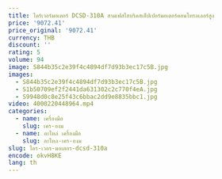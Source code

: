 ```yaml
---
title: ไดร์เวอร์มอเตอร์ DCSD-310A สามเฟสไฮบริดสเต็ปเปอร์มอเตอร์คอนโทรลเลอร์สูง
price: '9072.41'
price_original: '9072.41'
currency: THB
discount: ''
rating: 5
volume: 94
image: S844b35c2e39f4c4894df7d93b3ec17c5B.jpg
images:
  - S844b35c2e39f4c4894df7d93b3ec17c5B.jpg
  - S1b50709ef2f2441da631302c2c770f4eA.jpg
  - S9948d0c8e25f43c6bbac2dd9e8835bbc1.jpg
video: 4000220448964.mp4
categories:
  - name: เครื่องมือ
    slug: เคร-องม
  - name: อะไหล่ เครื่องมือ
    slug: อะไหล-เคร-องม
slug: ไดร-เวอร-มอเตอร-dcsd-310a
encode: okvH8KE
lang: th
---
```

  